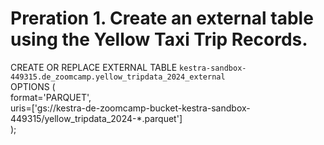 # Preration 1. Create an external table using the Yellow Taxi Trip Records.
CREATE OR REPLACE EXTERNAL TABLE `kestra-sandbox-449315.de_zoomcamp.yellow_tripdata_2024_external` \
OPTIONS ( \
  format='PARQUET', \
  uris=['gs://kestra-de-zoomcamp-bucket-kestra-sandbox-449315/yellow_tripdata_2024-*.parquet'] \
); 


